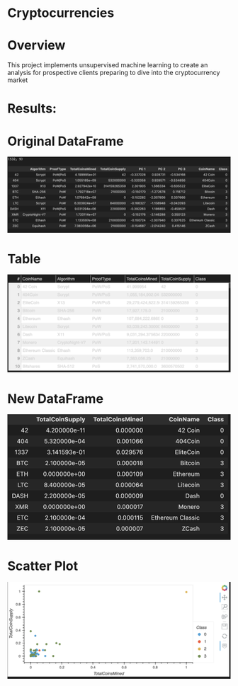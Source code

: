 # Cryptocurrencies

# Overview

This project implements unsupervised machine learning to create an analysis for prospective clients preparing to dive into the cryptocurrency market

# Results:

# Original DataFrame

![Initial Created DataFrame](original_df.png)

# Table

![Cryptocurrency Table](currency_table.png)

# New DataFrame

![New DataFrame](New_df.png)


# Scatter Plot

![Scatter Plot](hvplot.png)

